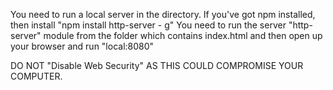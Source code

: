 You need to run a local server in the directory. If you've got npm installed, then install "npm install http-server - g"
You need to run the server "http-server" module from the folder which contains index.html and then open up your browser and run "local:8080" 
 
DO NOT "Disable Web Security" AS THIS COULD COMPROMISE YOUR COMPUTER. 
